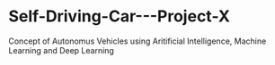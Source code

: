 # Self-Driving-Car---Project-X
Concept of Autonomus Vehicles using Aritificial Intelligence, Machine Learning and Deep Learning
